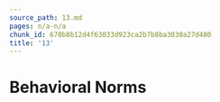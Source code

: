 ```yaml
---
source_path: 13.md
pages: n/a-n/a
chunk_id: 670b8b12d4f63033d923ca2b7b8ba3030a27d480
title: '13'
---
```

# Behavioral Norms
